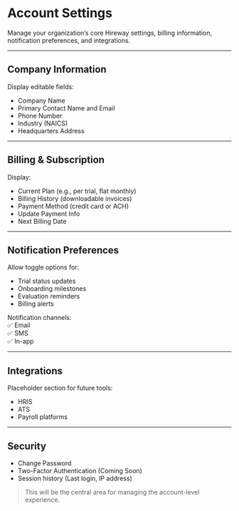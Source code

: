 # Account Settings

Manage your organization’s core Hireway settings, billing information, notification preferences, and integrations.

---

## Company Information

Display editable fields:
- Company Name
- Primary Contact Name and Email
- Phone Number
- Industry (NAICS)
- Headquarters Address

---

## Billing & Subscription

Display:
- Current Plan (e.g., per trial, flat monthly)
- Billing History (downloadable invoices)
- Payment Method (credit card or ACH)
- Update Payment Info
- Next Billing Date

---

## Notification Preferences

Allow toggle options for:
- Trial status updates
- Onboarding milestones
- Evaluation reminders
- Billing alerts

Notification channels:  
✅ Email  
✅ SMS  
✅ In-app

---

## Integrations

Placeholder section for future tools:
- HRIS
- ATS
- Payroll platforms

---

## Security

- Change Password
- Two-Factor Authentication (Coming Soon)
- Session history (Last login, IP address)

> This will be the central area for managing the account-level experience.
